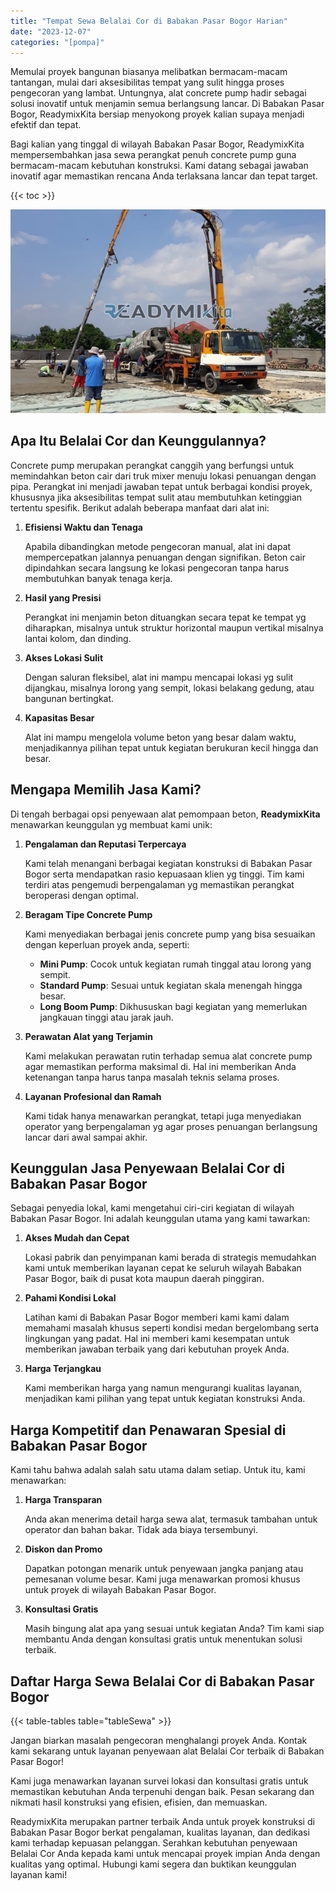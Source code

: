 ```yaml
---
title: "Tempat Sewa Belalai Cor di Babakan Pasar Bogor Harian"
date: "2023-12-07"
categories: "[pompa]"
---
```


Memulai proyek bangunan biasanya melibatkan bermacam-macam tantangan, mulai dari aksesibilitas tempat yang sulit hingga proses pengecoran yang lambat. Untungnya, alat concrete pump hadir sebagai solusi inovatif untuk menjamin semua berlangsung lancar. Di Babakan Pasar Bogor, ReadymixKita bersiap menyokong proyek kalian supaya menjadi efektif dan tepat.

Bagi kalian yang tinggal di wilayah Babakan Pasar Bogor, ReadymixKita mempersembahkan jasa sewa perangkat penuh concrete pump guna bermacam-macam kebutuhan konstruksi. Kami datang sebagai jawaban inovatif agar memastikan rencana Anda terlaksana lancar dan tepat target.

{{< toc >}}

![Tempat Sewa Belalai Cor di Babakan Pasar Bogor Harian](/images/pompa/sewa-pompa-10.jpg)

## Apa Itu Belalai Cor dan Keunggulannya?

Concrete pump merupakan perangkat canggih yang berfungsi untuk memindahkan beton cair dari truk mixer menuju lokasi penuangan dengan pipa. Perangkat ini menjadi jawaban tepat untuk berbagai kondisi proyek, khususnya jika aksesibilitas tempat sulit atau membutuhkan ketinggian tertentu spesifik. Berikut adalah beberapa manfaat dari alat ini:

1. **Efisiensi Waktu dan Tenaga**

   Apabila dibandingkan metode pengecoran manual, alat ini dapat mempercepatkan jalannya penuangan dengan signifikan. Beton cair dipindahkan secara langsung ke lokasi pengecoran tanpa harus membutuhkan banyak tenaga kerja.

2. **Hasil yang Presisi**

   Perangkat ini menjamin beton dituangkan secara tepat ke tempat yg diharapkan, misalnya untuk struktur horizontal maupun vertikal misalnya lantai kolom, dan dinding.

3. **Akses Lokasi Sulit**

   Dengan saluran fleksibel, alat ini mampu mencapai lokasi yg sulit dijangkau, misalnya lorong yang sempit, lokasi belakang gedung, atau bangunan bertingkat.

4. **Kapasitas Besar**

   Alat ini mampu mengelola volume beton yang besar dalam waktu, menjadikannya pilihan tepat untuk kegiatan berukuran kecil hingga dan besar.

## Mengapa Memilih Jasa Kami?

Di tengah berbagai opsi penyewaan alat pemompaan beton, **ReadymixKita** menawarkan keunggulan yg membuat kami unik:

1. **Pengalaman dan Reputasi Terpercaya**

   Kami telah menangani berbagai kegiatan konstruksi di Babakan Pasar Bogor serta mendapatkan rasio kepuasaan klien yg tinggi. Tim kami terdiri atas pengemudi berpengalaman yg memastikan perangkat beroperasi dengan optimal.

2. **Beragam Tipe Concrete Pump**

   Kami menyediakan berbagai jenis concrete pump yang bisa sesuaikan dengan keperluan proyek anda, seperti:
   - **Mini Pump**: Cocok untuk kegiatan rumah tinggal atau lorong yang sempit.
   - **Standard Pump**: Sesuai untuk kegiatan skala menengah hingga besar.
   - **Long Boom Pump**: Dikhususkan bagi kegiatan yang memerlukan jangkauan tinggi atau jarak jauh.

3. **Perawatan Alat yang Terjamin**

   Kami melakukan perawatan rutin terhadap semua alat concrete pump agar memastikan performa maksimal di. Hal ini memberikan Anda ketenangan tanpa harus tanpa masalah teknis selama proses.

4. **Layanan Profesional dan Ramah**

   Kami tidak hanya menawarkan perangkat, tetapi juga menyediakan operator yang berpengalaman yg agar proses penuangan berlangsung lancar dari awal sampai akhir.

## Keunggulan Jasa Penyewaan Belalai Cor di Babakan Pasar Bogor

Sebagai penyedia lokal, kami mengetahui ciri-ciri kegiatan di wilayah Babakan Pasar Bogor. Ini adalah keunggulan utama yang kami tawarkan:

1. **Akses Mudah dan Cepat**

   Lokasi pabrik dan penyimpanan kami berada di strategis memudahkan kami untuk memberikan layanan cepat ke seluruh wilayah Babakan Pasar Bogor, baik di pusat kota maupun daerah pinggiran.

2. **Pahami Kondisi Lokal**

   Latihan kami di Babakan Pasar Bogor memberi kami kami dalam memahami masalah khusus seperti kondisi medan bergelombang serta lingkungan yang padat. Hal ini memberi kami kesempatan untuk memberikan jawaban terbaik yang dari kebutuhan proyek Anda.

3. **Harga Terjangkau**

   Kami memberikan harga yang namun mengurangi kualitas layanan, menjadikan kami pilihan yang tepat untuk kegiatan konstruksi Anda.

## Harga Kompetitif dan Penawaran Spesial di Babakan Pasar Bogor

Kami tahu bahwa adalah salah satu utama dalam setiap. Untuk itu, kami menawarkan:

1. **Harga Transparan**

   Anda akan menerima detail harga sewa alat, termasuk tambahan untuk operator dan bahan bakar. Tidak ada biaya tersembunyi.

2. **Diskon dan Promo**

   Dapatkan potongan menarik untuk penyewaan jangka panjang atau pemesanan volume besar. Kami juga menawarkan promosi khusus untuk proyek di wilayah Babakan Pasar Bogor.

3. **Konsultasi Gratis**

   Masih bingung alat apa yang sesuai untuk kegiatan Anda? Tim kami siap membantu Anda dengan konsultasi gratis untuk menentukan solusi terbaik.

## Daftar Harga Sewa Belalai Cor di Babakan Pasar Bogor

{{< table-tables table="tableSewa" >}}

Jangan biarkan masalah pengecoran menghalangi proyek Anda. Kontak kami sekarang untuk layanan penyewaan alat Belalai Cor terbaik di Babakan Pasar Bogor!

Kami juga menawarkan layanan survei lokasi dan konsultasi gratis untuk memastikan kebutuhan Anda terpenuhi dengan baik. Pesan sekarang dan nikmati hasil konstruksi yang efisien, efisien, dan memuaskan.

ReadymixKita merupakan partner terbaik Anda untuk proyek konstruksi di Babakan Pasar Bogor berkat pengalaman, kualitas layanan, dan dedikasi kami terhadap kepuasan pelanggan. Serahkan kebutuhan penyewaan Belalai Cor Anda kepada kami untuk mencapai proyek impian Anda dengan kualitas yang optimal. Hubungi kami segera dan buktikan keunggulan layanan kami!